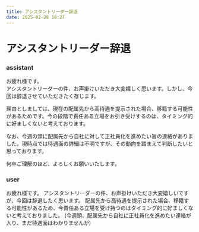 ```yaml
---
title: アシスタントリーダー辞退
date: 2025-02-28 18:27
---
```


# アシスタントリーダー辞退

### assistant  

お疲れ様です。  
アシスタントリーダーの件、お声掛けいただき大変嬉しく思います。しかし、今回は辞退させていただきたく存じます。  

理由としましては、現在の配属先から高待遇を提示された場合、移籍する可能性があるためです。今の段階で責任ある立場をお引き受けするのは、タイミング的に好ましくないと考えております。  

なお、今週の頭に配属先から自社に対して正社員化を進めたい旨の連絡がありました。現時点では待遇面の詳細は不明ですが、その動向を踏まえて判断したいと思っております。  

何卒ご理解のほど、よろしくお願いいたします。

### user  

お疲れ様です。
アシスタントリーダーの件、お声掛けいただき大変嬉しいですが、今回は辞退したく思います。
配属先から高待遇を提示された場合、移籍する可能性があるため、今責任ある立場を受け持つのはタイミング的に好ましくないと考えておりました。
(今週頭、配属先から自社に正社員化を進めたい連絡が入り、まだ待遇面はわかりませんが)
